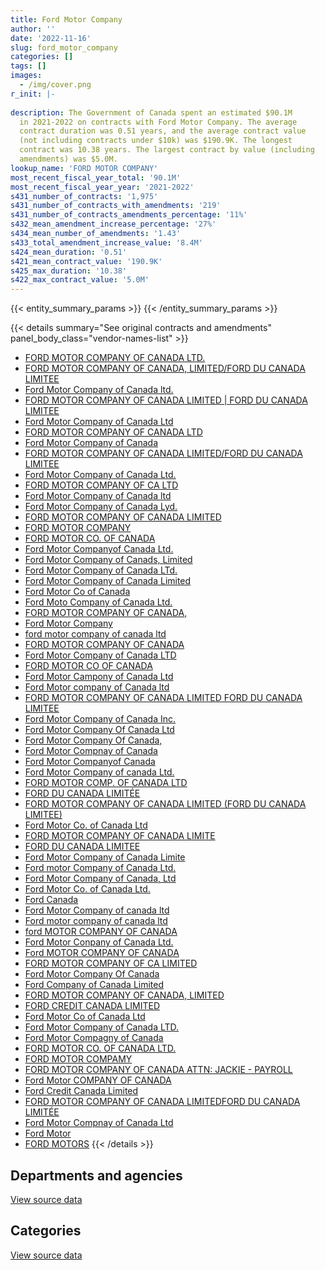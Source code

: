 ```yaml
---
title: Ford Motor Company
author: ''
date: '2022-11-16'
slug: ford_motor_company
categories: []
tags: []
images:
  - /img/cover.png
r_init: |-
  
description: The Government of Canada spent an estimated $90.1M
  in 2021-2022 on contracts with Ford Motor Company. The average
  contract duration was 0.51 years, and the average contract value
  (not including contracts under $10k) was $190.9K. The longest
  contract was 10.38 years. The largest contract by value (including
  amendments) was $5.0M.
lookup_name: 'FORD MOTOR COMPANY'
most_recent_fiscal_year_total: '90.1M'
most_recent_fiscal_year_year: '2021-2022'
s431_number_of_contracts: '1,975'
s431_number_of_contracts_with_amendments: '219'
s431_number_of_contracts_amendments_percentage: '11%'
s432_mean_amendment_increase_percentage: '27%'
s434_mean_number_of_amendments: '1.43'
s433_total_amendment_increase_value: '8.4M'
s424_mean_duration: '0.51'
s421_mean_contract_value: '190.9K'
s425_max_duration: '10.38'
s422_max_contract_value: '5.0M'
---
```


<script src="/rmarkdown-libs/htmlwidgets/htmlwidgets.js"></script>
<link href="/rmarkdown-libs/datatables-css/datatables-crosstalk.css" rel="stylesheet" />
<script src="/rmarkdown-libs/datatables-binding/datatables.js"></script>
<script src="/rmarkdown-libs/jquery/jquery-3.6.0.min.js"></script>
<link href="/rmarkdown-libs/dt-core-bootstrap/css/dataTables.bootstrap.min.css" rel="stylesheet" />
<link href="/rmarkdown-libs/dt-core-bootstrap/css/dataTables.bootstrap.extra.css" rel="stylesheet" />
<script src="/rmarkdown-libs/dt-core-bootstrap/js/jquery.dataTables.min.js"></script>
<script src="/rmarkdown-libs/dt-core-bootstrap/js/dataTables.bootstrap.min.js"></script>
<link href="/rmarkdown-libs/crosstalk/css/crosstalk.min.css" rel="stylesheet" />
<script src="/rmarkdown-libs/crosstalk/js/crosstalk.min.js"></script>
<script src="/rmarkdown-libs/htmlwidgets/htmlwidgets.js"></script>
<link href="/rmarkdown-libs/datatables-css/datatables-crosstalk.css" rel="stylesheet" />
<script src="/rmarkdown-libs/datatables-binding/datatables.js"></script>
<script src="/rmarkdown-libs/jquery/jquery-3.6.0.min.js"></script>
<link href="/rmarkdown-libs/dt-core-bootstrap/css/dataTables.bootstrap.min.css" rel="stylesheet" />
<link href="/rmarkdown-libs/dt-core-bootstrap/css/dataTables.bootstrap.extra.css" rel="stylesheet" />
<script src="/rmarkdown-libs/dt-core-bootstrap/js/jquery.dataTables.min.js"></script>
<script src="/rmarkdown-libs/dt-core-bootstrap/js/dataTables.bootstrap.min.js"></script>
<link href="/rmarkdown-libs/crosstalk/css/crosstalk.min.css" rel="stylesheet" />
<script src="/rmarkdown-libs/crosstalk/js/crosstalk.min.js"></script>

{{< entity_summary_params >}}
{{< /entity_summary_params >}}

{{< details summary="See original contracts and amendments" panel_body_class="vendor-names-list" >}}
- [FORD MOTOR COMPANY OF CANADA LTD.](https://search.open.canada.ca/en/ct/?sort=contract_value_f%20desc&page=1&search_text=%22FORD%20MOTOR%20COMPANY%20OF%20CANADA%20LTD.%22)
- [FORD MOTOR COMPANY OF CANADA, LIMITED/FORD DU CANADA LIMITEE](https://search.open.canada.ca/en/ct/?sort=contract_value_f%20desc&page=1&search_text=%22FORD%20MOTOR%20COMPANY%20OF%20CANADA%2c%20LIMITED%2fFORD%20DU%20CANADA%20LIMITEE%22)
- [Ford Motor Company of Canada ltd.](https://search.open.canada.ca/en/ct/?sort=contract_value_f%20desc&page=1&search_text=%22Ford%20Motor%20Company%20of%20Canada%20ltd.%22)
- [FORD MOTOR COMPANY OF CANADA LIMITED \| FORD DU CANADA LIMITEE](https://search.open.canada.ca/en/ct/?sort=contract_value_f%20desc&page=1&search_text=%22FORD%20MOTOR%20COMPANY%20OF%20CANADA%20LIMITED%20%7c%20FORD%20DU%20CANADA%20LIMITEE%22)
- [Ford Motor Company of Canada Ltd](https://search.open.canada.ca/en/ct/?sort=contract_value_f%20desc&page=1&search_text=%22Ford%20Motor%20Company%20of%20Canada%20Ltd%22)
- [FORD MOTOR COMPANY OF CANADA LTD](https://search.open.canada.ca/en/ct/?sort=contract_value_f%20desc&page=1&search_text=%22FORD%20MOTOR%20COMPANY%20OF%20CANADA%20LTD%22)
- [Ford Motor Company of Canada](https://search.open.canada.ca/en/ct/?sort=contract_value_f%20desc&page=1&search_text=%22Ford%20Motor%20Company%20of%20Canada%22)
- [FORD MOTOR COMPANY OF CANADA LIMITED/FORD DU CANADA LIMITEE](https://search.open.canada.ca/en/ct/?sort=contract_value_f%20desc&page=1&search_text=%22FORD%20MOTOR%20COMPANY%20OF%20CANADA%20LIMITED%2fFORD%20DU%20CANADA%20LIMITEE%22)
- [Ford Motor Company of Canada Ltd.](https://search.open.canada.ca/en/ct/?sort=contract_value_f%20desc&page=1&search_text=%22Ford%20Motor%20Company%20of%20Canada%20Ltd.%22)
- [FORD MOTOR COMPANY OF CA LTD](https://search.open.canada.ca/en/ct/?sort=contract_value_f%20desc&page=1&search_text=%22FORD%20MOTOR%20COMPANY%20OF%20CA%20LTD%22)
- [Ford Motor Company of Canada ltd](https://search.open.canada.ca/en/ct/?sort=contract_value_f%20desc&page=1&search_text=%22Ford%20Motor%20Company%20of%20Canada%20ltd%22)
- [Ford Motor Company of Canada Lyd.](https://search.open.canada.ca/en/ct/?sort=contract_value_f%20desc&page=1&search_text=%22Ford%20Motor%20Company%20of%20Canada%20Lyd.%22)
- [FORD MOTOR COMPANY OF CANADA LIMITED](https://search.open.canada.ca/en/ct/?sort=contract_value_f%20desc&page=1&search_text=%22FORD%20MOTOR%20COMPANY%20OF%20CANADA%20LIMITED%22)
- [FORD MOTOR COMPANY](https://search.open.canada.ca/en/ct/?sort=contract_value_f%20desc&page=1&search_text=%22FORD%20MOTOR%20COMPANY%22)
- [FORD MOTOR CO. OF CANADA](https://search.open.canada.ca/en/ct/?sort=contract_value_f%20desc&page=1&search_text=%22FORD%20MOTOR%20CO.%20OF%20CANADA%22)
- [Ford Motor Companyof Canada Ltd.](https://search.open.canada.ca/en/ct/?sort=contract_value_f%20desc&page=1&search_text=%22Ford%20Motor%20Companyof%20Canada%20Ltd.%22)
- [Ford Motor Company of Canads, Limited](https://search.open.canada.ca/en/ct/?sort=contract_value_f%20desc&page=1&search_text=%22Ford%20Motor%20Company%20of%20Canads%2c%20Limited%22)
- [Ford Motor Company of Canada LTd.](https://search.open.canada.ca/en/ct/?sort=contract_value_f%20desc&page=1&search_text=%22Ford%20Motor%20Company%20of%20Canada%20LTd.%22)
- [Ford Motor Company of Canada Limited](https://search.open.canada.ca/en/ct/?sort=contract_value_f%20desc&page=1&search_text=%22Ford%20Motor%20Company%20of%20Canada%20Limited%22)
- [Ford Motor Co of Canada](https://search.open.canada.ca/en/ct/?sort=contract_value_f%20desc&page=1&search_text=%22Ford%20Motor%20Co%20of%20Canada%22)
- [Ford Moto Company of Canada Ltd.](https://search.open.canada.ca/en/ct/?sort=contract_value_f%20desc&page=1&search_text=%22Ford%20Moto%20Company%20of%20Canada%20Ltd.%22)
- [FORD MOTOR COMPANY OF CANADA,](https://search.open.canada.ca/en/ct/?sort=contract_value_f%20desc&page=1&search_text=%22FORD%20MOTOR%20COMPANY%20OF%20CANADA%2c%22)
- [Ford Motor Company](https://search.open.canada.ca/en/ct/?sort=contract_value_f%20desc&page=1&search_text=%22Ford%20Motor%20Company%22)
- [ford motor company of canada ltd](https://search.open.canada.ca/en/ct/?sort=contract_value_f%20desc&page=1&search_text=%22ford%20motor%20company%20of%20canada%20ltd%22)
- [FORD MOTOR COMPANY OF CANADA](https://search.open.canada.ca/en/ct/?sort=contract_value_f%20desc&page=1&search_text=%22FORD%20MOTOR%20COMPANY%20OF%20CANADA%22)
- [Ford Motor Company of Canada LTD](https://search.open.canada.ca/en/ct/?sort=contract_value_f%20desc&page=1&search_text=%22Ford%20Motor%20Company%20of%20Canada%20LTD%22)
- [FORD MOTOR CO OF CANADA](https://search.open.canada.ca/en/ct/?sort=contract_value_f%20desc&page=1&search_text=%22FORD%20MOTOR%20CO%20OF%20CANADA%22)
- [Ford Motor Campony of Canada Ltd](https://search.open.canada.ca/en/ct/?sort=contract_value_f%20desc&page=1&search_text=%22Ford%20Motor%20Campony%20of%20Canada%20Ltd%22)
- [Ford Motor company of Canada ltd](https://search.open.canada.ca/en/ct/?sort=contract_value_f%20desc&page=1&search_text=%22Ford%20Motor%20company%20of%20Canada%20ltd%22)
- [FORD MOTOR COMPANY OF CANADA LIMITED FORD DU CANADA LIMITEE](https://search.open.canada.ca/en/ct/?sort=contract_value_f%20desc&page=1&search_text=%22FORD%20MOTOR%20COMPANY%20OF%20CANADA%20LIMITED%20FORD%20DU%20CANADA%20LIMITEE%22)
- [Ford Motor Company of Canada Inc.](https://search.open.canada.ca/en/ct/?sort=contract_value_f%20desc&page=1&search_text=%22Ford%20Motor%20Company%20of%20Canada%20Inc.%22)
- [Ford Motor Company Of Canada Ltd](https://search.open.canada.ca/en/ct/?sort=contract_value_f%20desc&page=1&search_text=%22Ford%20Motor%20Company%20Of%20Canada%20Ltd%22)
- [Ford Motor Company Of Canada,](https://search.open.canada.ca/en/ct/?sort=contract_value_f%20desc&page=1&search_text=%22Ford%20Motor%20Company%20Of%20Canada%2c%22)
- [Ford Motor Compnay of Canada](https://search.open.canada.ca/en/ct/?sort=contract_value_f%20desc&page=1&search_text=%22Ford%20Motor%20Compnay%20of%20Canada%22)
- [Ford Motor Companyof Canada](https://search.open.canada.ca/en/ct/?sort=contract_value_f%20desc&page=1&search_text=%22Ford%20Motor%20Companyof%20Canada%22)
- [Ford Motor Company of canada Ltd.](https://search.open.canada.ca/en/ct/?sort=contract_value_f%20desc&page=1&search_text=%22Ford%20Motor%20Company%20of%20canada%20Ltd.%22)
- [FORD MOTOR COMP. OF CANADA LTD](https://search.open.canada.ca/en/ct/?sort=contract_value_f%20desc&page=1&search_text=%22FORD%20MOTOR%20COMP.%20OF%20CANADA%20LTD%22)
- [FORD DU CANADA LIMITÉE](https://search.open.canada.ca/en/ct/?sort=contract_value_f%20desc&page=1&search_text=%22FORD%20DU%20CANADA%20LIMIT%c3%89E%22)
- [FORD MOTOR COMPANY OF CANADA LIMITED (FORD DU CANADA LIMITEE)](https://search.open.canada.ca/en/ct/?sort=contract_value_f%20desc&page=1&search_text=%22FORD%20MOTOR%20COMPANY%20OF%20CANADA%20LIMITED%20%28FORD%20DU%20CANADA%20LIMITEE%29%22)
- [Ford Motor Co. of Canada Ltd](https://search.open.canada.ca/en/ct/?sort=contract_value_f%20desc&page=1&search_text=%22Ford%20Motor%20Co.%20of%20Canada%20Ltd%22)
- [FORD MOTOR COMPANY OF CANADA LIMITE](https://search.open.canada.ca/en/ct/?sort=contract_value_f%20desc&page=1&search_text=%22FORD%20MOTOR%20COMPANY%20OF%20CANADA%20LIMITE%22)
- [FORD DU CANADA LIMITEE](https://search.open.canada.ca/en/ct/?sort=contract_value_f%20desc&page=1&search_text=%22FORD%20DU%20CANADA%20LIMITEE%22)
- [Ford Motor Company of Canada Limite](https://search.open.canada.ca/en/ct/?sort=contract_value_f%20desc&page=1&search_text=%22Ford%20Motor%20Company%20of%20Canada%20Limite%22)
- [Ford motor Company of Canada Ltd.](https://search.open.canada.ca/en/ct/?sort=contract_value_f%20desc&page=1&search_text=%22Ford%20motor%20Company%20of%20Canada%20Ltd.%22)
- [Ford Motor Company of Canada, Ltd](https://search.open.canada.ca/en/ct/?sort=contract_value_f%20desc&page=1&search_text=%22Ford%20Motor%20Company%20of%20Canada%2c%20Ltd%22)
- [Ford Motor Co. of Canada Ltd.](https://search.open.canada.ca/en/ct/?sort=contract_value_f%20desc&page=1&search_text=%22Ford%20Motor%20Co.%20of%20Canada%20Ltd.%22)
- [Ford Canada](https://search.open.canada.ca/en/ct/?sort=contract_value_f%20desc&page=1&search_text=%22Ford%20Canada%22)
- [Ford Motor Company of canada ltd](https://search.open.canada.ca/en/ct/?sort=contract_value_f%20desc&page=1&search_text=%22Ford%20Motor%20Company%20of%20canada%20ltd%22)
- [Ford motor company of canada ltd](https://search.open.canada.ca/en/ct/?sort=contract_value_f%20desc&page=1&search_text=%22Ford%20motor%20company%20of%20canada%20ltd%22)
- [ford MOTOR COMPANY OF CANADA](https://search.open.canada.ca/en/ct/?sort=contract_value_f%20desc&page=1&search_text=%22ford%20MOTOR%20COMPANY%20OF%20CANADA%22)
- [Ford Motor Conpany of Canada Ltd.](https://search.open.canada.ca/en/ct/?sort=contract_value_f%20desc&page=1&search_text=%22Ford%20Motor%20Conpany%20of%20Canada%20Ltd.%22)
- [Ford MOTOR COMPANY OF CANADA](https://search.open.canada.ca/en/ct/?sort=contract_value_f%20desc&page=1&search_text=%22Ford%20MOTOR%20COMPANY%20OF%20CANADA%22)
- [FORD MOTOR COMPANY OF CA LIMITED](https://search.open.canada.ca/en/ct/?sort=contract_value_f%20desc&page=1&search_text=%22FORD%20MOTOR%20COMPANY%20OF%20CA%20LIMITED%22)
- [Ford Motor Company Of Canada](https://search.open.canada.ca/en/ct/?sort=contract_value_f%20desc&page=1&search_text=%22Ford%20Motor%20Company%20Of%20Canada%22)
- [Ford Company of Canada Limited](https://search.open.canada.ca/en/ct/?sort=contract_value_f%20desc&page=1&search_text=%22Ford%20Company%20of%20Canada%20Limited%22)
- [FORD MOTOR COMPANY OF CANADA, LIMITED](https://search.open.canada.ca/en/ct/?sort=contract_value_f%20desc&page=1&search_text=%22FORD%20MOTOR%20COMPANY%20OF%20CANADA%2c%20LIMITED%22)
- [FORD CREDIT CANADA LIMITED](https://search.open.canada.ca/en/ct/?sort=contract_value_f%20desc&page=1&search_text=%22FORD%20CREDIT%20CANADA%20LIMITED%22)
- [Ford Motor Co of Canada Ltd](https://search.open.canada.ca/en/ct/?sort=contract_value_f%20desc&page=1&search_text=%22Ford%20Motor%20Co%20of%20Canada%20Ltd%22)
- [Ford Motor Company of Canada LTD.](https://search.open.canada.ca/en/ct/?sort=contract_value_f%20desc&page=1&search_text=%22Ford%20Motor%20Company%20of%20Canada%20%20LTD.%22)
- [Ford Motor Compagny of Canada](https://search.open.canada.ca/en/ct/?sort=contract_value_f%20desc&page=1&search_text=%22Ford%20Motor%20Compagny%20of%20Canada%22)
- [FORD MOTOR CO. OF CANADA LTD.](https://search.open.canada.ca/en/ct/?sort=contract_value_f%20desc&page=1&search_text=%22FORD%20MOTOR%20CO.%20OF%20CANADA%20LTD.%22)
- [FORD MOTOR COMPAMY](https://search.open.canada.ca/en/ct/?sort=contract_value_f%20desc&page=1&search_text=%22FORD%20MOTOR%20COMPAMY%22)
- [FORD MOTOR COMPANY OF CANADA ATTN: JACKIE - PAYROLL](https://search.open.canada.ca/en/ct/?sort=contract_value_f%20desc&page=1&search_text=%22FORD%20MOTOR%20COMPANY%20OF%20CANADA%20ATTN%3a%20JACKIE%20-%20PAYROLL%22)
- [Ford Motor COMPANY OF CANADA](https://search.open.canada.ca/en/ct/?sort=contract_value_f%20desc&page=1&search_text=%22Ford%20Motor%20COMPANY%20OF%20CANADA%22)
- [Ford Credit Canada Limited](https://search.open.canada.ca/en/ct/?sort=contract_value_f%20desc&page=1&search_text=%22Ford%20Credit%20Canada%20Limited%22)
- [FORD MOTOR COMPANY OF CANADA LIMITEDFORD DU CANADA LIMITÉE](https://search.open.canada.ca/en/ct/?sort=contract_value_f%20desc&page=1&search_text=%22FORD%20MOTOR%20COMPANY%20OF%20CANADA%20LIMITEDFORD%20DU%20CANADA%20LIMIT%c3%89E%22)
- [Ford Motor Compnay of Canada Ltd](https://search.open.canada.ca/en/ct/?sort=contract_value_f%20desc&page=1&search_text=%22Ford%20Motor%20Compnay%20of%20Canada%20Ltd%22)
- [Ford Motor](https://search.open.canada.ca/en/ct/?sort=contract_value_f%20desc&page=1&search_text=%22Ford%20Motor%22)
- [FORD MOTORS](https://search.open.canada.ca/en/ct/?sort=contract_value_f%20desc&page=1&search_text=%22FORD%20MOTORS%22)
{{< /details >}}

## Departments and agencies

<div id="htmlwidget-1" style="width:100%;height:auto;" class="datatables html-widget"></div>
<script type="application/json" data-for="htmlwidget-1">{"x":{"style":"bootstrap","filter":"none","vertical":false,"data":[["<a href=\"/departments/aafc-aac/\">Agriculture and Agri-Food Canada<\/a>","<a href=\"/departments/aandc-aadnc/\">Crown-Indigenous Relations and Northern Affairs Canada<\/a>","<a href=\"/departments/acoa-apeca/\">Atlantic Canada Opportunities Agency<\/a>","<a href=\"/departments/cbsa-asfc/\">Canada Border Services Agency<\/a>","<a href=\"/departments/cfia-acia/\">Canadian Food Inspection Agency<\/a>","<a href=\"/departments/cihr-irsc/\">Canadian Institutes of Health Research<\/a>","<a href=\"/departments/cnsc-ccsn/\">Canadian Nuclear Safety Commission<\/a>","<a href=\"/departments/cra-arc/\">Canada Revenue Agency<\/a>","<a href=\"/departments/csa-asc/\">Canadian Space Agency<\/a>","<a href=\"/departments/csc-scc/\">Correctional Service of Canada<\/a>","<a href=\"/departments/cta-otc/\">Canadian Transportation Agency<\/a>","<a href=\"/departments/dfatd-maecd/\">Global Affairs Canada<\/a>","<a href=\"/departments/dfo-mpo/\">Fisheries and Oceans Canada<\/a>","<a href=\"/departments/dnd-mdn/\">National Defence<\/a>","<a href=\"/departments/ec/\">Environment and Climate Change Canada<\/a>","<a href=\"/departments/esdc-edsc/\">Employment and Social Development Canada<\/a>","<a href=\"/departments/fin/\">Department of Finance Canada<\/a>","<a href=\"/departments/hc-sc/\">Health Canada<\/a>","<a href=\"/departments/ic/\">Innovation, Science and Economic Development Canada<\/a>","<a href=\"/departments/isc-sac/\">Indigenous Services Canada<\/a>","<a href=\"/departments/nbc-ccbn/\">The National Battlefields Commission<\/a>","<a href=\"/departments/nrc-cnrc/\">National Research Council Canada<\/a>","<a href=\"/departments/nrcan-rncan/\">Natural Resources Canada<\/a>","<a href=\"/departments/pbc-clcc/\">Parole Board of Canada<\/a>","<a href=\"/departments/pc/\">Parks Canada<\/a>","<a href=\"/departments/pch/\">Canadian Heritage<\/a>","<a href=\"/departments/pco-bcp/\">Privy Council Office<\/a>","<a href=\"/departments/ps-sp/\">Public Safety Canada<\/a>","<a href=\"/departments/pwgsc-tpsgc/\">Public Services and Procurement Canada<\/a>","<a href=\"/departments/rcmp-grc/\">Royal Canadian Mounted Police<\/a>","<a href=\"/departments/ssc-spc/\">Shared Services Canada<\/a>","<a href=\"/departments/tbs-sct/\">Treasury Board of Canada Secretariat<\/a>","<a href=\"/departments/tc/\">Transport Canada<\/a>","<a href=\"/departments/tsb-bst/\">Transportation Safety Board of Canada<\/a>","<a href=\"/departments/vac-acc/\">Veterans Affairs Canada<\/a>","<a href=\"/departments/wage/\">Department for Women and Gender Equality<\/a>"],[777471.77,null,null,1459866.4,140692.1,34255,34722.08,null,null,3440200.29,null,45923,2008226.46,10349991.92,null,110429.7,null,118398.7,null,null,54525.9,97380.36,303235.41,null,1398392.02,null,96844.4,null,45063.9,31357992.02,4379.78,null,410536.69,100271.59,null,null],[1405416.17,52821.3,null,2436039.39,466862.31,null,76243.96,84410.15,29020.95,4175642.5,null,null,5762081.49,12293544.52,1126308.79,118354.35,39389.54,186993.59,99831.71,749120.37,463,210234.24,36640.8,128305.8,2365992.45,null,null,3000.49,318780.77,31020602.49,209711.9,9785.02,100604.1,72241.25,75583.44,null],[1464847.69,null,null,2312845.88,42365.29,null,null,null,null,4497104.17,5570.71,200678.71,3595521.75,11871858.91,558087.81,null,null,7280.29,null,77484.23,null,40328.57,138785.59,94884.3,1006851.1,51263.1,240436.88,52151.42,294867.48,44319004.09,null,45366.89,72460.5,null,null,null],[2068104.41,61031.43,37529.1,1569010.09,327421.6,null,36859.47,95085.9,null,4226185.31,8036.79,52064.75,1021348,11275535.24,1927661.8,null,null,94027.48,null,691068.92,null,38151.06,113376.91,null,1478662.14,null,106782.74,null,null,64518700.96,278606.66,null,61139.11,null,null,7907.63]],"container":"<table class=\"table table-striped table-hover row-border order-column display\">\n  <thead>\n    <tr>\n      <th>Department<\/th>\n      <th>2018-2019<\/th>\n      <th>2019-2020<\/th>\n      <th>2020-2021<\/th>\n      <th>2021-2022<\/th>\n    <\/tr>\n  <\/thead>\n<\/table>","options":{"order":[[4,"desc"]],"pageLength":10,"autoWidth":true,"columnDefs":[{"targets":1,"render":"function(data, type, row, meta) {\n    return type !== 'display' ? data : DTWidget.formatCurrency(data, \"$\", 2, 3, \",\", \".\", true, null);\n  }"},{"targets":2,"render":"function(data, type, row, meta) {\n    return type !== 'display' ? data : DTWidget.formatCurrency(data, \"$\", 2, 3, \",\", \".\", true, null);\n  }"},{"targets":3,"render":"function(data, type, row, meta) {\n    return type !== 'display' ? data : DTWidget.formatCurrency(data, \"$\", 2, 3, \",\", \".\", true, null);\n  }"},{"targets":4,"render":"function(data, type, row, meta) {\n    return type !== 'display' ? data : DTWidget.formatCurrency(data, \"$\", 2, 3, \",\", \".\", true, null);\n  }"},{"width":"16%","targets":[1,2,3,4]},{"className":"dt-right","targets":[1,2,3,4]}],"orderClasses":false}},"evals":["options.columnDefs.0.render","options.columnDefs.1.render","options.columnDefs.2.render","options.columnDefs.3.render"],"jsHooks":[]}</script>
<p class="text-right">
<a href="https://github.com/GoC-Spending/contracts-data/tree/main/data/out/vendors/ford_motor_company/summary_by_fiscal_year_by_department.csv" class="source-data-link btn btn-link">View source data</a>
</p>

## Categories

<div id="htmlwidget-2" style="width:100%;height:auto;" class="datatables html-widget"></div>
<script type="application/json" data-for="htmlwidget-2">{"x":{"style":"bootstrap","filter":"none","vertical":false,"data":[["<a href=\"/categories/defence/\">Defence<\/a>","<a href=\"/categories/professional_services/\">Professional services<\/a>","<a href=\"/categories/information_technology/\">Information technology<\/a>","<a href=\"/categories/transportation_and_logistics/\">Transportation and logistics<\/a>","<a href=\"/categories/industrial_products_and_services/\">Industrial products and services<\/a>"],[10245432.92,null,null,42038807.58,104559],[12293544.52,55953.28,null,51304529.03,null],[11871858.91,717.35,50090.25,59067378.84,null],[11275535.24,null,null,78818762.27,null]],"container":"<table class=\"table table-striped table-hover row-border order-column display\">\n  <thead>\n    <tr>\n      <th>Category<\/th>\n      <th>2018-2019<\/th>\n      <th>2019-2020<\/th>\n      <th>2020-2021<\/th>\n      <th>2021-2022<\/th>\n    <\/tr>\n  <\/thead>\n<\/table>","options":{"order":[[4,"desc"]],"dom":"t","pageLength":30,"autoWidth":true,"columnDefs":[{"targets":1,"render":"function(data, type, row, meta) {\n    return type !== 'display' ? data : DTWidget.formatCurrency(data, \"$\", 2, 3, \",\", \".\", true, null);\n  }"},{"targets":2,"render":"function(data, type, row, meta) {\n    return type !== 'display' ? data : DTWidget.formatCurrency(data, \"$\", 2, 3, \",\", \".\", true, null);\n  }"},{"targets":3,"render":"function(data, type, row, meta) {\n    return type !== 'display' ? data : DTWidget.formatCurrency(data, \"$\", 2, 3, \",\", \".\", true, null);\n  }"},{"targets":4,"render":"function(data, type, row, meta) {\n    return type !== 'display' ? data : DTWidget.formatCurrency(data, \"$\", 2, 3, \",\", \".\", true, null);\n  }"},{"width":"16%","targets":[1,2,3,4]},{"className":"dt-right","targets":[1,2,3,4]}],"orderClasses":false,"lengthMenu":[10,25,30,50,100]}},"evals":["options.columnDefs.0.render","options.columnDefs.1.render","options.columnDefs.2.render","options.columnDefs.3.render"],"jsHooks":[]}</script>
<p class="text-right">
<a href="https://github.com/GoC-Spending/contracts-data/tree/main/data/out/vendors/ford_motor_company/summary_by_fiscal_year_by_category.csv" class="source-data-link btn btn-link">View source data</a>
</p>
